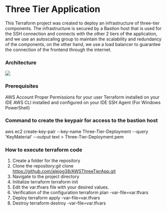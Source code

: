 <h1>Three Tier Application</h1>

This Terraform project was created to deploy an infrastructure of three-tier components. The infrastructure is secured by a Bastion host that is used for the SSH connection and connects with the other 2 tiers of the application, and we use an autoscaling group to maintain the scalability and redundancy of the components, on the other hand, we use a load balancer to guarantee the connection of the frontend through the internet.

<h3>Architecture</h3>
<img src='https://drive.google.com/file/d/1NvkgaV_l9xiFrRuH2JFl_lWoPYDMnJsR/view?usp=share_link'>
 

<h3>Prerequisites</h3>

AWS Account
Proper Permissions for your user
Terraform installed on your IDE
AWS CLI installed and configured on your IDE
SSH Agent (For Windows PowerShell)




<h3>Command to create the keypair for access to the bastion host</h3>

aws ec2 create-key-pair --key-name Three-Tier-Deployment --query 'KeyMaterial' --output text > Three-Tier-Deployment.pem


<h3>How to execute terraform code</h3>

1. Create a folder for the repository
2. Clone the repository:git clone https://github.com/alejog38/AWSThreeTierApp.git
3. Navigate to the project directory
4. Initialize terraform 
terraform init
5. Edit the var.tfvars file with your desired values.
6. Verification of the configuration
terraform plan -var-file=var.tfvars
7. Deploy
terraform apply -var-file=var.tfvars
8. Destroy
terraform destroy -var-file=var.tfvars

